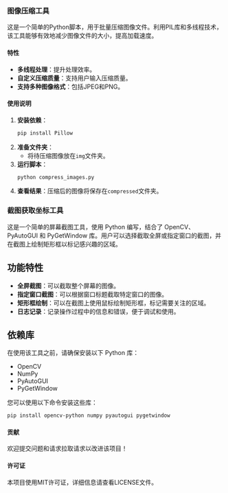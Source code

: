 ### 图像压缩工具

这是一个简单的Python脚本，用于批量压缩图像文件。利用PIL库和多线程技术，该工具能够有效地减少图像文件的大小，提高加载速度。

#### 特性

- **多线程处理**：提升处理效率。
- **自定义压缩质量**：支持用户输入压缩质量。
- **支持多种图像格式**：包括JPEG和PNG。

#### 使用说明

1. **安装依赖**：
   ```bash
   pip install Pillow
   ```
2. **准备文件夹**：
   - 将待压缩图像放在`img`文件夹。
3. **运行脚本**：
   ```bash
   python compress_images.py
   ```
4. **查看结果**：压缩后的图像将保存在`compressed`文件夹。


### 截图获取坐标工具

这是一个简单的屏幕截图工具，使用 Python 编写，结合了 OpenCV、PyAutoGUI 和 PyGetWindow 库。用户可以选择截取全屏或指定窗口的截图，并在截图上绘制矩形框以标记感兴趣的区域。

## 功能特性

- **全屏截图**：可以截取整个屏幕的图像。
- **指定窗口截图**：可以根据窗口标题截取特定窗口的图像。
- **矩形框绘制**：可以在截图上使用鼠标绘制矩形框，标记需要关注的区域。
- **日志记录**：记录操作过程中的信息和错误，便于调试和使用。

## 依赖库

在使用该工具之前，请确保安装以下 Python 库：

- OpenCV
- NumPy
- PyAutoGUI
- PyGetWindow

您可以使用以下命令安装这些库：

```bash
pip install opencv-python numpy pyautogui pygetwindow
```

#### 贡献

欢迎提交问题和请求拉取请求以改进该项目！

#### 许可证

本项目使用MIT许可证，详细信息请查看LICENSE文件。
